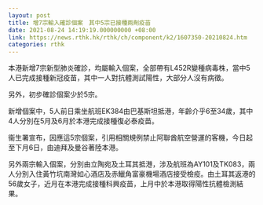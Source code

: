 ```yaml
---
layout: post
title: 增7宗輸入確診個案　其中5宗已接種兩劑疫苗
date: 2021-08-24 14:19:19.000000000 +08:00
link: https://news.rthk.hk/rthk/ch/component/k2/1607350-20210824.htm
categories: rthk
---
```


本港新增7宗新型肺炎確診，均屬輸入個案，全部帶有L452R變種病毒株，當中5人已完成接種新冠疫苗，其中一人對抗體測試陽性，大部分人沒有病徵。

另外，初步確診個案少於5宗。

新增個案中，5人前日乘坐航班EK384由巴基斯坦抵港，年齡介乎6至34歲，其中4人分別在5月及6月於本港完成接種復必泰疫苗。

衞生署宣布，因應這5宗個案，引用相關規例禁止阿聯酋航空營運的客機，今日起至下月6日，由迪拜及曼谷著陸本港。

另外兩宗輸入個案，分別由立陶宛及土耳其抵港，涉及航班為AY101及TK083，兩人分別入住黃竹坑南灣如心酒店及赤鱲角富豪機場酒店接受檢疫。由土耳其返港的56歲女子，近月在本港完成接種科興疫苗，上月中於本港取得陽性抗體檢測結果。
